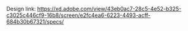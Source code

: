 Design link: https://xd.adobe.com/view/43eb0ac7-28c5-4e52-b325-c3025c446cf9-16b8/screen/e2fc4ea6-6223-4493-acff-684b30b67321/specs/
